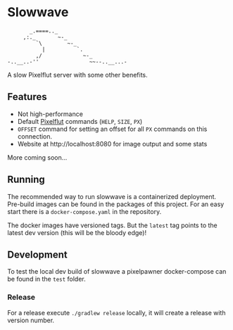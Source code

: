 # Slowwave

```text
       _.====.._
     ,:._       ~-_
         `\        ~-_
           |          `.
         ,/             ~-_
-..__..-''                ~~--..__...-
```

A slow Pixelflut server with some other benefits.

## Features

* Not high-performance
* Default [Pixelflut](https://github.com/defnull/pixelflut) commands (`HELP`, `SIZE`, `PX`)
* `OFFSET` command for setting an offset for all `PX` commands on this connection.
* Website at http://localhost:8080 for image output and some stats

More coming soon...

## Running

The recommended way to run slowwave is a containerized deployment.
Pre-build images can be found in the packages of this project.
For an easy start there is a `docker-compose.yaml` in the repository.

The docker images have versioned tags.
But the `latest` tag points to the latest dev version (this will be the bloody edge)!

## Development

To test the local dev build of slowwave a pixelpawner docker-compose can be found in the `test` folder.

### Release

For a release execute `./gradlew release` locally, it will create a release with version number.
